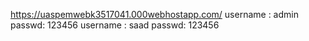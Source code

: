 https://uaspemwebk3517041.000webhostapp.com/
username : admin passwd: 123456
username : saad passwd: 123456
